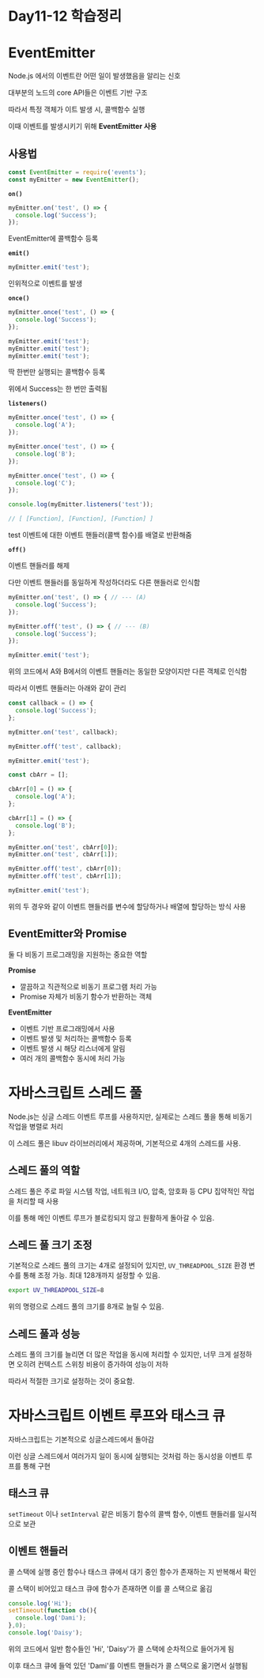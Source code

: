 # Day11-12 학습정리

# **EventEmitter**

Node.js 에서의 이벤트란 어떤 일이 발생했음을 알리는 신호

대부분의 노드의 core API들은 이벤트 기반 구조

따라서 특정 객체가 이트 발생 시, 콜백함수 실행

이때 이벤트를 발생시키기 위해 **EventEmitter 사용**

## 사용법

```jsx
const EventEmitter = require('events');
const myEmitter = new EventEmitter();
```

**`on()`**

```jsx
myEmitter.on('test', () => {
  console.log('Success');
});
```

EventEmitter에 콜백함수 등록

**`emit()`** 

```jsx
myEmitter.emit('test');
```

인위적으로 이벤트를 발생

**`once()`**

```jsx
myEmitter.once('test', () => {
  console.log('Success');
});

myEmitter.emit('test');
myEmitter.emit('test');
myEmitter.emit('test');
```

딱 한번만 실행되는 콜백함수 등록

위에서 Success는 한 번만 출력됨

**`listeners()`**

```jsx
myEmitter.once('test', () => {
  console.log('A');
});

myEmitter.once('test', () => {
  console.log('B');
});

myEmitter.once('test', () => {
  console.log('C');
});

console.log(myEmitter.listeners('test'));

// [ [Function], [Function], [Function] ]
```

test 이벤트에 대한 이벤트 핸들러(콜백 함수)를 배열로 반환해줌

**`off()`** 

이벤트 핸들러를 해제

다만 이벤트 핸들러를 동일하게 작성하더라도 다른 핸들러로 인식함

```jsx
myEmitter.on('test', () => { // --- (A)
  console.log('Success');
});

myEmitter.off('test', () => { // --- (B)
  console.log('Success');
});

myEmitter.emit('test');
```

위의 코드에서 A와 B에서의 이벤트 핸들러는 동일한 모양이지만 다른 객체로 인식함

따라서 이벤트 핸들러는 아래와 같이 관리

```jsx
const callback = () => {
  console.log('Success');
};

myEmitter.on('test', callback);

myEmitter.off('test', callback);

myEmitter.emit('test');
```

```jsx
const cbArr = [];

cbArr[0] = () => {
  console.log('A');
};

cbArr[1] = () => {
  console.log('B');
};

myEmitter.on('test', cbArr[0]);
myEmitter.on('test', cbArr[1]);

myEmitter.off('test', cbArr[0]);
myEmitter.off('test', cbArr[1]);

myEmitter.emit('test');
```

위의 두 경우와 같이 이벤트 핸들러를 변수에 할당하거나 배열에 할당하는 방식 사용

## EventEmitter와 Promise

둘 다 비동기 프로그래밍을 지원하는 중요한 역할

**Promise**

- 깔끔하고 직관적으로 비동기 프로그램 처리 가능
- Promise 자체가 비동기 함수가 반환하는 객체

**EventEmitter**

- 이벤트 기반 프로그래밍에서 사용
- 이벤트 발생 및 처리하는 콜백함수 등록
- 이벤트 발생 시 해당 리스너에게 알림
- 여러 개의 콜백함수 동시에 처리 가능

# 자바스크립트 스레드 풀

Node.js는 싱글 스레드 이벤트 루프를 사용하지만, 실제로는 스레드 풀을 통해 비동기 작업을 병렬로 처리

이 스레드 풀은 libuv 라이브러리에서 제공하며, 기본적으로 4개의 스레드를 사용.

## **스레드 풀의 역할**

스레드 풀은 주로 파일 시스템 작업, 네트워크 I/O, 압축, 암호화 등 CPU 집약적인 작업을 처리할 때 사용

이를 통해 메인 이벤트 루프가 블로킹되지 않고 원활하게 돌아갈 수 있음.

## **스레드 풀 크기 조정**

기본적으로 스레드 풀의 크기는 4개로 설정되어 있지만, `UV_THREADPOOL_SIZE` 환경 변수를 통해 조정 가능. 최대 128개까지 설정할 수 있음.

```bash
export UV_THREADPOOL_SIZE=8

```

위의 명령으로 스레드 풀의 크기를 8개로 늘릴 수 있음.

## **스레드 풀과 성능**

스레드 풀의 크기를 늘리면 더 많은 작업을 동시에 처리할 수 있지만, 너무 크게 설정하면 오히려 컨텍스트 스위칭 비용이 증가하여 성능이 저하

따라서 적절한 크기로 설정하는 것이 중요함.

# 자바스크립트 이벤트 루프와 태스크 큐

자바스크립트는 기본적으로 싱글스레드에서 돌아감

이런 싱글 스레드에서 여러가지 일이 동시에 실행되는 것처럼 하는 동시성을 이벤트 루프를 통해 구현

## 태스크 큐

`setTimeout` 이나 `setInterval` 같은 비동기 함수의 콜백 함수, 이벤트 핸들러를 일시적으로 보관

## 이벤트 핸들러

콜 스택에 실행 중인 함수나 태스크 큐에서 대기 중인 함수가 존재하는 지 반복해서 확인

콜 스택이 비어있고 태스크 큐에 함수가 존재하면 이를 콜 스택으로 옮김

```jsx
console.log('Hi');
setTimeout(function cb(){
  console.log('Dami');
},0);
console.log('Daisy');
```

위의 코드에서 일반 함수들인 'Hi', 'Daisy'가 콜 스택에 순차적으로 들어가게 됨

이후 태스크 큐에 들억 있던 'Dami'를 이벤트 핸들러가 콜 스택으로 옮기면서 실행됨